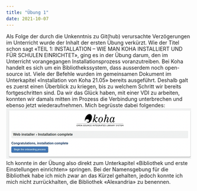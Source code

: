 ```yaml
---
title: "Übung 1"
date: 2021-10-07
---
```


Als Folge der durch die Unkenntnis zu Git(hub) verursachte Verzögerungen im Unterricht wurde der Inhalt der ersten Übung verkürzt.
Wie der Titel schon sagt «TEIL 1: INSTALLATION – WIE MAN KOHA INSTALLIERT UND FÜR SCHULEN EINRICHTET», ging es in der Übung darum, den im Unterricht vorangegangen Installationsprozess voranzutreiben. Bei Koha handelt es sich um ein Bibliothekssystem, dass ausserdem noch open-source ist.
Viele der Befehle wurden im gemeinsamen Dokument im Unterkapitel «Installation von Koha 21.05» bereits ausgeführt. Deshalb galt es zuerst einen Überblick zu kriegen, bis zu welchem Schritt wir bereits fortgeschritten sind.
Da wir das Glück haben, mit einer VDI zu arbeiten, konnten wir damals mitten im Prozess die Verbindung unterbrechen und ebenso jetzt wiederaufnehmen. Mich begrüsste dabei folgendes:
![ koha-in-class](../img/koha-in-class.png)
Ich konnte in der Übung also direkt zum Unterkapitel «Bibliothek und erste Einstellungen einrichten» springen. Bei der Namensgebung für die Bibliothek habe ich mich zwar an das Kürzel gehalten, jedoch konnte ich mich nicht zurrückhalten, die Bibliothek «Alexandria» zu benennen.
